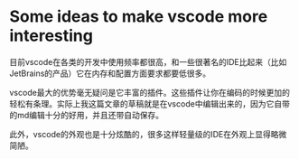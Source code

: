 # Some ideas to make vscode more interesting

目前vscode在各类的开发中使用频率都很高，和一些很著名的IDE比起来（比如JetBrains的产品）它在内存和配置方面要求都要低很多。

vscode最大的优势毫无疑问是它丰富的插件。这些插件让你在编码的时候更加的轻松有条理。实际上我这篇文章的草稿就是在vscode中编辑出来的，因为它自带的md编辑十分的好用，并且还带自动保存。

此外，vscode的外观也是十分炫酷的，很多这样轻量级的IDE在外观上显得略微简陋。